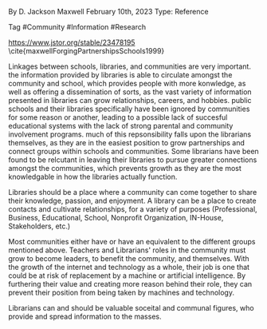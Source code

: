 By D. Jackson Maxwell
February 10th, 2023
Type: Reference

Tag #Community #Information #Research

https://www.jstor.org/stable/23478195
\cite{maxwellForgingPartnershipsSchools1999}

Linkages between schools, libraries, and communities are very important. the information provided by libraries is able to circulate amongst the community and school, which provides people with more konwledge, as well as offering a dissemination of sorts, as the vast variety of information presented in libraries can grow relationships, careers, and hobbies. public schools and their libraries specifically have been ignored by communities for some reason or another, leading to a possible lack of succesful educational systems with the lack of strong parental and community involvement programs. much of this repsonsibility falls upon the librarians themselves, as they are in the easiest position to grow partnerships and connect groups within schools and communities. Some librarians have been found to be relcutant in leaving their libraries to pursue greater connections amongst the communities, which prevents growth as they are the most knowledgable in how the libraries actually function.

Libraries should be a place where a community can come together to share their knowledge, passion, and enjoyment. A library can be a place to create contacts and cultivate relationships, for a variety of purposes (Professional, Business, Educational, School, Nonprofit Organization, IN-House, Stakeholders, etc.)

Most communities either have or have an equivalent to the different groups mentioned above. Teachers and Librarians' roles in the community must grow to become leaders, to benefit the community, and themselves. With the growth of the internet and technology as a whole, their job is one that could be at risk of replacement by a machine or artificial intelligence. By furthering their value and creating more reason behind their role, they can prevent their position from being taken by machines and technology. 

Librarians can and should be valuable soceital and communal figures, who provide and spread information to the masses.



